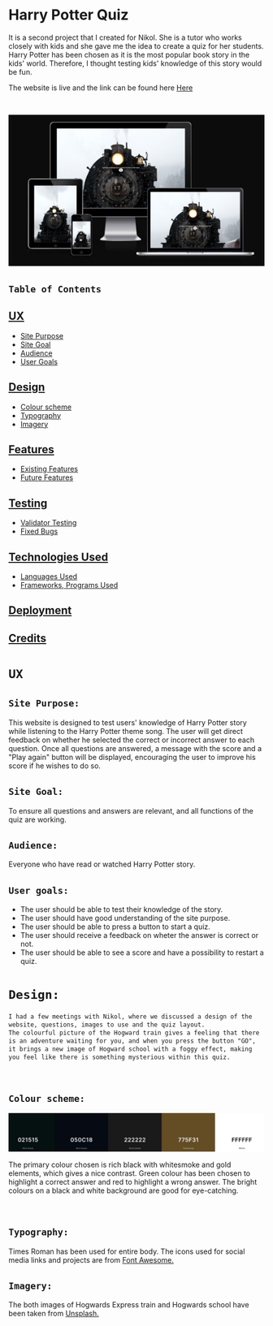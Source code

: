 # Harry Potter Quiz

It is a second project that I created for Nikol. She is a tutor who works closely with kids and she gave me the idea to create a quiz for her students.
Harry Potter  has been chosen as it is the most popular book story in the kids' world. Therefore, I thought testing kids' knowledge of this story would be fun.


 The website is live and the link can be found here [Here](https://margaritaatr.github.io/harry-potter-quiz/)

<br>

![Alt text](/assets/readme-images/response-img.jpeg)

## `Table of Contents`

   ## [UX](#ux "UX")
  + [Site Purpose](#site-purpose "Site Purpose")
  + [Site Goal](#site-goal "Site Goal")
  + [Audience](#audience "Audience")
  + [User Goals](#current-user-goals "User Goals") 
 ## [Design](#design "Design")
  + [Colour scheme](#colourscheme "Colour scheme")
  + [Typography](#typography "Typography")
  + [Imagery](#imagery "Imagery") 
 ## [Features](#features "Features")
 + [Existing Features](#existing-features "Existing Features")
 + [Future Features](#future-features "Future Features")
## [Testing](#testing "Testing")
  + [Validator Testing](#validator-testing "Validator Testing")
  + [Fixed Bugs](#fixed-bugs "fixed Bugs")
## [Technologies Used](#technologies-used "Technologies Used")
  + [ Languages Used](#languages-used " Languages Used")
  + [Frameworks, Programs Used](#frameworks-programs-used "Frameworks, Programs Used")
## [Deployment](#deployment "Deployment")
## [Credits](#credits "Credits")
 
# `UX`

## `Site Purpose:` 

This website is designed to test users' knowledge of Harry Potter story while listening to the Harry Potter theme song.
The user will get direct feedback on whether he selected the correct or incorrect answer to each question. Once all questions are answered, a message with the score and a "Play again" button will be displayed, encouraging the user to improve his score if he wishes to do so.
 

## `Site Goal:` 

To ensure all questions and answers are relevant, and all functions of the quiz are working.


## `Audience: `
 Everyone who have read or watched Harry Potter story.



## `User goals:`

* The user should be able to test their knowledge of the story.
* The user should have good understanding of the site purpose.
* The user should be able to press a button to start a quiz.
* The user should receive a feedback on wheter the answer is correct or not.
* The user should be able to see a score and have a possibility to restart a quiz.

# `Design:`
 
    I had a few meetings with Nikol, where we discussed a design of the website, questions, images to use and the quiz layout.
    The colourful picture of the Hogward train gives a feeling that there is an adventure waiting for you, and when you press the button "GO", it brings a new image of Hogward school with a foggy effect, making you feel like there is something mysterious within this quiz.
<br>

## `Colour scheme:`


![Alt text](/assets/readme-images/colour-pallete.jpeg)

The primary colour chosen is rich black with whitesmoke and gold elements, which gives a nice contrast.
 Green colour has been chosen to highlight a correct answer and red to highlight a wrong answer. The bright colours on a black and white background are good for eye-catching.

<br>

## `Typography:`
 Times Roman has been used for entire body.
The icons used  for social media links and projects are from [Font Awesome.](https://fontawesome.com/)
<br>

## `Imagery:`

The both images of Hogwards Express train and Hogwards school have been taken from [Unsplash.](https://unsplash.com)

<br>

